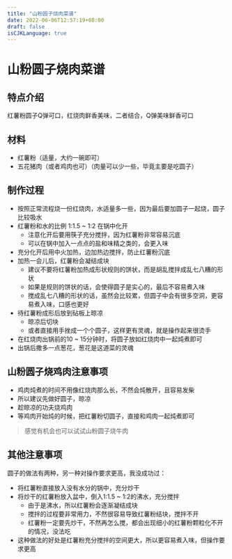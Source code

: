 ```yaml
---
title: "山粉圆子烧肉菜谱"
date: 2022-06-06T12:57:19+08:00
draft: false
isCJKLanguage: true
---
```


# 山粉圆子烧肉菜谱

## 特点介绍
红薯粉圆子Q弹可口，红烧肉鲜香美味，二者结合，Q弹美味鲜香可口

## 材料
 - 红薯粉（适量，大约一碗即可）
 - 五花猪肉（或者鸡肉也可）（肉量可以少一些，毕竟主要是吃圆子）

## 制作过程
 - 按照正常流程烧一份红烧肉，水适量多一些，因为最后要加圆子一起烧，圆子比较吸水
 - 红薯粉和水的比例 1:1.5 ~ 1:2 在锅中化开
   - 注意化开后要用筷子充分搅拌，因为红薯粉非常容易沉底
   - 可以在锅中加入一点点的盐和味精之类的，会更入味
 - 充分化开后用中火加热，边加热边搅拌，防止红薯粉沉底
 - 加热一会儿后，红薯粉会凝结成块
   - 建议不要将红薯粉加热成形状规则的饼状，而是胡乱搅拌成乱七八糟的形状
   - 如果是规则的饼状的话，会使得圆子是实心的，最后不容易煮入味
   - 搅成乱七八糟的形状的话，虽然会比较累，但圆子中会有很多空洞，更容易煮入味，口感也更好
 - 待红薯粉成形后放到砧板上晾凉
   - 晾凉后切块
   - 或者直接用手挫成一个个圆子，这样更有灵魂，就是操作起来很烫手
 - 在红烧肉出锅前的10 ~ 15分钟时，将圆子放如红烧肉中一起炖煮即可
 - 出锅后撒多一点葱花，葱花是这道菜的灵魂

## 山粉圆子烧鸡肉注意事项
 - 鸡肉炖煮的时间不用像红烧肉那么长，不然会炖散开，且容易发柴
 - 所以建议先做好圆子，晾凉
 - 趁晾凉的功夫烧鸡肉
 - 等鸡肉开始炖的时候，把红薯粉切圆子，直接和鸡肉一起炖煮即可

> 感觉有机会也可以试试山粉圆子烧牛肉

## 其他注意事项
圆子的做法有两种，另一种对操作要求更高，我没成功过：
 - 将红薯粉直接放入没有水分的锅中，充分炒干
 - 将炒干的红薯粉放入盆中，倒入1:1.5 ~ 1:2的沸水，充分搅拌
   - 由于是沸水，所以红薯粉会逐渐凝结成块
   - 搅拌的过程要非常用力，不然很容易导致红薯粉结块，搅拌不开
   - 红薯粉一定要先炒干，不然再怎么搅，都会出现细小的红薯粉颗粒化不开的情况，没法吃
 - 这种做法的好处是红薯粉充分搅拌的空间更大，所以更容易煮入味，但操作要求更高
